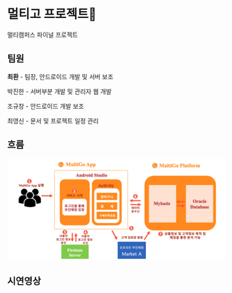 # 멀티고 프로젝트:blue_book:

멀티캠퍼스 파이널 프로젝트



## 팀원

**최환** - 팀장, 안드로이드 개발 및 서버 보조

박진한 - 서버부분 개발 및 관리자 웹 개발

조규창 - 안드로이드 개발 보조

최영신 - 문서 및 프로젝트 일정 관리



## 흐름

![flow](images/flow.png)



## 시연영상




